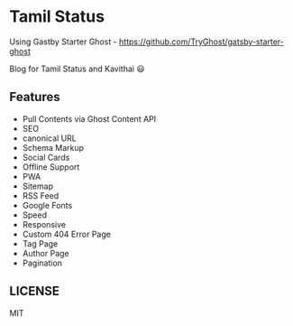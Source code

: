 # Tamil Status

Using Gastby Starter Ghost - <https://github.com/TryGhost/gatsby-starter-ghost>

Blog for Tamil Status and Kavithai 😃

## Features

- Pull Contents via Ghost Content API
- SEO
- canonical URL
- Schema Markup
- Social Cards
- Offline Support
- PWA
- Sitemap
- RSS Feed
- Google Fonts
- Speed
- Responsive
- Custom 404 Error Page
- Tag Page
- Author Page
- Pagination

## LICENSE

MIT
